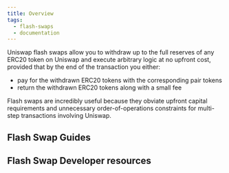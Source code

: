 ```yaml
---
title: Overview
tags:
  - flash-swaps
  - documentation
---
```


Uniswap flash swaps allow you to withdraw up to the full reserves of any ERC20 token on Uniswap and execute arbitrary logic at no upfront cost, provided that by the end of the transaction you either:

- pay for the withdrawn ERC20 tokens with the corresponding pair tokens
- return the withdrawn ERC20 tokens along with a small fee

Flash swaps are incredibly useful because they obviate upfront capital requirements and unnecessary order-of-operations constraints for multi-step transactions involving Uniswap.

## Flash Swap Guides

<div style={{display: 'flex', flexDirection: 'row', justifyContent:'flex-start', marginBottom: '2rem'}}>
<InlineCard title="Anatony of a flash swap" tag="guide" description="Trade tokens, add liquidity and create pools." to="/docs/v2/flash-swaps/anatomy-of-a-flash-swap/" />
<InlineCard title="No-Capital Arbitrage" tag="use case" description="Trade tokens, add liquidity and create pools." to="/docs/v2/flash-swaps/no-capital-arbitrage" />
<InlineCard title="Instant Leverage" tag="use case" description="Trade tokens, add liquidity and create pools." to="/docs/v2/flash-swaps/instant-leverage" />

</div>

## Flash Swap Developer resources

<InlineBoxLink title="Solidity Example" href="https://github.com/Uniswap/uniswap-v2-periphery/blob/master/contracts/examples/ExampleFlashSwap.sol" />
<InlineBoxLink title="SDK Swap reference" href="https://github.com/Uniswap/uniswap-v2-periphery/blob/master/contracts/examples/ExampleFlashSwap.sol" />

<!-- ## Capital Free Arbitrage -->
<!--
An example use case for flash swaps is capital-free arbitrage. Imagine a scenario where you could sell 200 DAI for 1 ETH on Uniswap, and 1 ETH for 220 DAI on Oasis for a profit of 20 DAI. Unfortunately, you don't have any DAI in your wallet.

With flash swaps, you could optimistically withdraw 1 ETH from Uniswap, sell it on Oasis for 220 DAI, and then pay for the ETH on Uniswap with 200 of the DAI you just purchased (plus the standard 0.3% LP fee), all in one transaction.

Uniswap lets you "borrow" the tokens because a successful transaction execution on your end guarantees that you'll pay for and/or return a satisfactory quantity of tokens to Uniswap.

<InlineBoxLink title="Guide to No-Capital Arbitrage" to="/docs/v2/flash-swaps/no-capital-arbitrage" />

## Instant Leverage

Another example is improving the efficiency of repeated uses of lending protocols to achieve a leveraged position, using Uniswap for ERC20 token conversions. Without flash swaps, this could be done in the following way:

- add ETH to Maker
- borrow DAI from Maker against the ETH collateral
- swap the DAI for ETH on Uniswap
- repeat steps 1–3 multiple times until you reach desired leverage

With flash swaps, you could pre-calculate exactly how much ETH the final leveraged position would require, subtract this from the principal, withdraw that from Uniswap, deposit it into Maker, draw DAI against the collateral, and repay Uniswap in a single transaction.

<InlineBoxLink title="Guide to Instant Leverage" to="/docs/v2/flash-swaps/instant-leverage" /> -->
